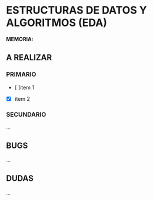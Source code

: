 # ESTRUCTURAS DE DATOS Y ALGORITMOS (EDA)

**MEMORIA:**

## A REALIZAR

### PRIMARIO

- [ ]item 1
- [x] item 2

### SECUNDARIO

...

## BUGS

...

## DUDAS

...
